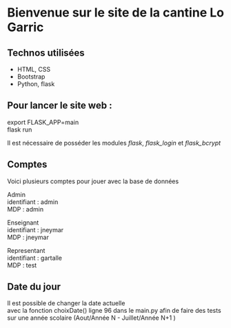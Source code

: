 # Bienvenue sur le site de la cantine Lo Garric

## Technos utilisées

+ HTML, CSS
+ Bootstrap
+ Python, flask

## Pour lancer le site web :

export FLASK_APP=main  
flask run

Il est nécessaire de posséder les modules *flask*, *flask_login* et *flask_bcrypt*

## Comptes
Voici plusieurs comptes pour jouer avec la base de données

Admin  
identifiant : admin  
MDP : admin

Enseignant  
identifiant : jneymar  
MDP : jneymar

Representant  
identifiant : gartalle  
MDP : test

## Date du jour
Il est possible de changer la date actuelle  
avec la fonction choixDate() ligne 96 dans le main.py afin de faire des tests sur une année scolaire (Aout/Année N - Juillet/Année N+1 )